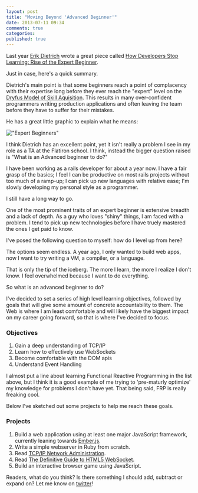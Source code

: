 ```yaml
---
layout: post
title: "Moving Beyond 'Advanced Beginner'"
date: 2013-07-11 09:34
comments: true
categories:
published: true
---
```


Last year [Erik Dietrich](http://www.daedtech.com/author/erik) wrote a great piece called [How Developers Stop Learning: Rise of the Expert Beginner](http://www.daedtech.com/how-developers-stop-learning-rise-of-the-expert-beginner).

Just in case, here's a quick summary.

Dietrich's main point is that some beginners reach a point of complacency with their expertise long before they ever reach the "expert" level on the [Dryfus Model of Skill Aquisition]("http://en.wikipedia.org/wiki/Dreyfus_model_of_skill_acquisition"). This results in many over-confident programmers writing production applications and often leaving the team before they have to suffer for their mistakes.

He has a great little graphic to explain what he means:

!["Expert Beginners"](http://daedtech.com/pics/ExpertBeginner.jpg)

I think Dietrich has an excellent point, yet it isn't really a problem I see in my role as a TA at the Flatiron school. I think, instead the bigger question raised is "What is an Advanced beginner to do?"

I have been working as a rails developer for about a year now. I have a fair grasp of the basics; I feel I can be productive on most rails projects without too much of a ramp-up; I can pick up new languages with relative ease; I'm slowly developing my personal style as a programmer.

I still have a long way to go.

One of the most prominent traits of an expert beginner is extensive breadth and a lack of depth. As a guy who loves "shiny" things, I am faced with a problem. I tend to pick up new technologies before I have truely mastered the ones I get paid to know.

I've posed the following question to myself: how do I level up from here?

The options seem endless. A year ago, I only wanted to build web apps, now I want to try writing a VM, a compiler, or a language.

That is only the tip of the iceberg. The more I learn, the more I realize I don't know. I feel overwhelmed because I want to do everything.

So what is an advanced beginner to do?

I've decided to set a series of high level learning objectives, followed by goals that will give some amount of concrete accountability to them. The Web is where I am least comfortable and will likely have the biggest impact on my career going forward, so that is where I've decided to focus.

### Objectives

1. Gain a deep understanding of TCP/IP
2. Learn how to effectively use WebSockets
3. Become comfortable with the DOM apis
4. Understand Event Handling


I almost put a line about learning Functional Reactive Programming in the list above, but I think it is a good example of me trying to 'pre-maturly optimize' my knowledge for problems I don't have yet. That being said, FRP is really freaking cool.

Below I've sketched out some projects to help me reach these goals.

### Projects

1. Build a web application using at least one major JavaScript framework, currently leaning towards [Ember.js](http://emberjs.com/).
2.  Write a simple webserver in Ruby from scratch.
3.  Read [TCP/IP Network Administration](http://www.amazon.com/Network-Administration-Edition-OReilly-Networking/dp/0596002971/ref=cm_cr_pr_product_top).
4.  Read [The Definitive Guide to HTML5 WebSocket](http://www.amazon.com/Definitive-Guide-HTML5-WebSocket-Apress/dp/1430247401).
5.  Build an interactive browser game using JavaScript.


Readers, what do you think? Is there something I should add, subtract or expand on? Let me know on [twitter](twitter.com/jeffrey_baird)!


